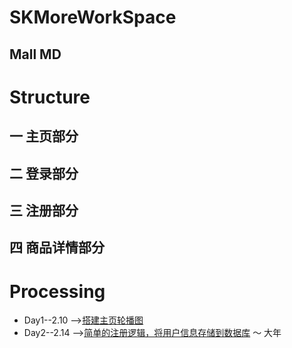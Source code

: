 # SKMoreWorkSpace
## Mall MD
# Structure  
## 一 主页部分  
## 二 登录部分  
## 三 注册部分  
## 四 商品详情部分  




# Processing 
* Day1--2.10 -->[搭建主页轮播图](https://github.com/AlexanderYeah/SKMoreWorkSpace/blob/master/Day1/day1.md)
* Day2--2.14 -->[简单的注册逻辑，将用户信息存储到数据库](https://github.com/AlexanderYeah/SKMoreWorkSpace/blob/master/Day2/day2.md)
～ 大年
